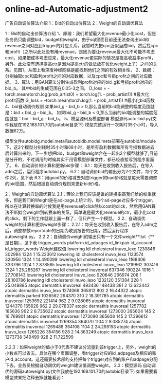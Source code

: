 # online-ad-Automatic-adjustment2
广告自动调价算法介绍
1：Bid的自动出价算法
2：Weight的自动调优算法

1：Bid的自动出价算法介绍
1、原理：我们希望最大化revenue最小化cost，但是业务员只能调整bid，budget和weight，由于sql里面目前还无法查询出bid和revenue之间对应到trigger的对应关系，我暂时先把cpc近似当成bid，然后找cpc和profit（之所以此处没有用revenue，是因为要让revenue最大化不可能不考虑cost，如果把成本考虑进来，最大化revenue更实际的情况是提高收益率profit，另外，此处没有选择提高ctr是因为提高ctr的做法放在优化weight上了）之间的关系。见图1，从图上看深度神经网络是能找到他们之间的有效相关性，
2、数据：分别抽取cpc和盈利profit之间的对应数据，以及cpc和亏损profit之间的对应数据。
3、算法：用GAN算法分别生成盈利profit对应的bid_g和亏损profit对应的bid_b。
其中bid的生成范围在0.05-3之间。
D_loss = - torch.mean(torch.log(prob_artist0) + torch.log(1. - prob_artist1))  #最大化profit函数
G_loss = -torch.mean(torch.log(1. - prob_artist1))   #最小化bid函数
4、bid自动调价规则
如果bid_g - bid_b > 0,那么当前的bid能调整的幅度范围就是：bid + bid_g - bid_b。
如果bid_g - bid_b < 0,那么当前的bid能调整的幅度范围就是：bid - bid_g - bid_b。
5、模型源码及模型部署
模型源码auto-bid.py(文件我放在192.168.101.70的autobid目录下)
模型完整运行一次耗时35个小时，导入数据62万。

模型文件autobidg.model.meta和autobidb.model.meta部署在autobid/module下，这2个模型分别耗时35小时和68小时，是所有盈利数据和所有亏损数据进去后计算出来的。下一步想把bid，budget和weight合在一起出2个模型就够了,目前是分开的，不过调用的时候其实不用管模型部署文件，都已经直接写到程序里面了。
6、自动调价的计算和更新bid步骤：
6.1：每天在收到收入报告后，在导入adm之后，运行程序autobid.py。
6.2：自动调价bid的输出分为2个文件，每个文件2列，见下表
6.3：用good的价格减去对应trigger的bad价格就是每天需要调整的bid范围，然后根据自动调价规则来更新bid价格。


2：Weight的自动调优算法
2.1：理论上我们应该是谁的转换率高我们给的权重就多，但是我们的Weight是在ad-page上统计的，每个ad-page对应多个trigger。所以在计算转换率的时候我是用revenue的click除以cost的click，然后用GAN算法不断拟合weight到转换率的关系。简单说是最大化revenue的ctr，最小化cost的click。剩下的工作就跟上面一样了，但只产生一个模型。
2.2、自动调优weight的计算和更新weight步骤：
2.2.1：每天在收到收入报告后，在导入adm之后，调整参数reportdate的日期为收到报告的日期，然后运行程序autoweight.py。
2.2.2：自动调价weight的输出只有一个文件weight**.txt（**是日期），见下表
trigger_words	platform	id_adpages	id_linkpair	id_account	id_trigger_words	Weight建议值
lowering ldl cholesterol	inuvo_lexo	1230846	302984	1324	1	15.223612
lowering ldl cholesterol	inuvo_lexo	1123574	320956	1324	1	14.490099
lowering ldl cholesterol	inuvo_lexo	1168406	333796	1324	1	2.878565
lowering ldl cholesterol	inuvo_lexo	1219862	307416	1324	1	25.285267
lowering ldl cholesterol	inuvoreal	637346	190224	1016	1	27.708143
lowering ldl cholesterol	inuvo_lexo	920846	266974	208	1	28.100786
lowering ldl cholesterol	inuvo_lexo	1232120	351384	228	1	25.049885
atopic dermatitis	inuvoreal	493436	148438	381	2	13.623442
atopic dermatitis	inuvo_lexo	1274066	365812	802	2	16.44322
atopic dermatitis	parked	1026562	294370	310	2	18.391785
atopic dermatitis	inuvoreal	1253692	221414	962	2	9.028065
atopic dermatitis	inuvoreal	1244370	165926	962	2	29.078337
atopic dermatitis	inuvoreal	1257782	185636	962	2	8.735622
atopic dermatitis	inuvoreal	1273000	365604	145	2	16.769901
atopic dermatitis	inuvoreal	1273090	365608	145	2	17.396612
atopic dermatitis	inuvoreal	1269354	364070	1104	2	8.085274
atopic dermatitis	inuvoreal	1269488	364108	1104	2	24.298153
atopic dermatitis	inuvo_lexo	1265226	354156	928	2	14.363249
atopic dermatitis	inuvo_lexo	1273738	349490	928	2	11.722599

2.2.3：如果weight的值小于0代表不建议分流量到该trigger上，另外，weight的小数点可以省去。具体在哪个页面调整，看trigger对应的id_adpages及相应的账户id_account。这还需要技术部的支持把每个trigger对应到的账户和adpage分配下去。业务员根据自动调优的weight建议值调整weight。
2.3：模型源码
自动调优的源码autoweight.py(文件我放在192.168.101.70的autobid目录下)
如果需要看模型效果把注释去掉就能看到：

